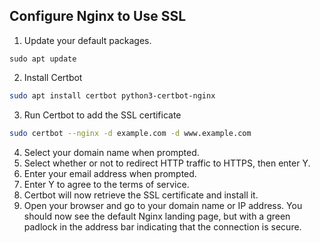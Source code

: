 ## Configure Nginx to Use SSL ##

1) Update your default packages.
```
sudo apt update
```
2) Install Certbot
```bash
sudo apt install certbot python3-certbot-nginx
```
3) Run Certbot to add the SSL certificate
```bash
sudo certbot --nginx -d example.com -d www.example.com
```
4) Select your domain name when prompted.
5) Select whether or not to redirect HTTP traffic to HTTPS, then enter Y.
6) Enter your email address when prompted.
7) Enter Y to agree to the terms of service.
8) Certbot will now retrieve the SSL certificate and install it.
9) Open your browser and go to your domain name or IP address. You should now see the default Nginx landing page, but with a green padlock in the address bar indicating that the connection is secure.
